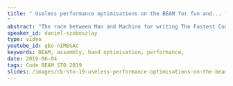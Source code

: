 ```yaml
---
title: " Useless performance optimisations on the BEAM for fun and... fun?
"
abstract: "The race between Man and Machine for writing The Fastest Code is on since the first compiler has been invented. Now, I'm afraid when it comes to targeting x64, our chances of beating the Machine are negligible. But maybe with the BEAM we still hold a chance? Let's dig into BEAM assembly and find out whether we can show erlc a lesson or two!"
speaker_id: daniel-szoboszlay
type: video
youtube_id: qEo-nIMEGAc
keywords: BEAM, assembly, hand optimisation, performance,
date: 2019-06-04
tags: Code BEAM STO 2019
slides: /images/cb-sto-19-useless-performance-optimisations-on-the-beam-daniel-szoboszlay.pdf
---
```


